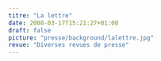 ```yaml
---
titre: "La lettre"
date: 2008-03-17T15:21:27+01:00
draft: false
picture: "presse/background/lalettre.jpg"
revue: "Diverses revues de presse"  
---
```

